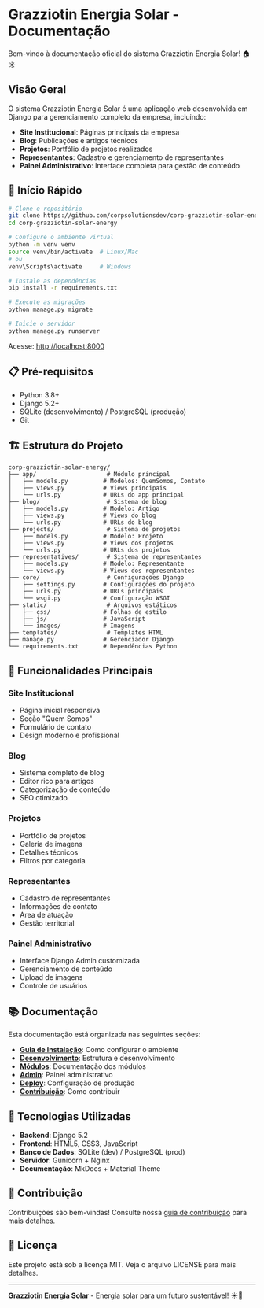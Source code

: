 # Grazziotin Energia Solar - Documentação

Bem-vindo à documentação oficial do sistema Grazziotin Energia Solar! 🏠☀️

## Visão Geral

O sistema Grazziotin Energia Solar é uma aplicação web desenvolvida em Django para gerenciamento completo da empresa, incluindo:

- **Site Institucional**: Páginas principais da empresa
- **Blog**: Publicações e artigos técnicos
- **Projetos**: Portfólio de projetos realizados
- **Representantes**: Cadastro e gerenciamento de representantes
- **Painel Administrativo**: Interface completa para gestão de conteúdo

## 🚀 Início Rápido

```bash
# Clone o repositório
git clone https://github.com/corpsolutionsdev/corp-grazziotin-solar-energy.git
cd corp-grazziotin-solar-energy

# Configure o ambiente virtual
python -m venv venv
source venv/bin/activate  # Linux/Mac
# ou
venv\Scripts\activate     # Windows

# Instale as dependências
pip install -r requirements.txt

# Execute as migrações
python manage.py migrate

# Inicie o servidor
python manage.py runserver
```

Acesse: [http://localhost:8000](http://localhost:8000)

## 📋 Pré-requisitos

- Python 3.8+
- Django 5.2+
- SQLite (desenvolvimento) / PostgreSQL (produção)
- Git

## 🏗️ Estrutura do Projeto

```
corp-grazziotin-solar-energy/
├── app/                    # Módulo principal
│   ├── models.py          # Modelos: QuemSomos, Contato
│   ├── views.py           # Views principais
│   └── urls.py            # URLs do app principal
├── blog/                   # Sistema de blog
│   ├── models.py          # Modelo: Artigo
│   ├── views.py           # Views do blog
│   └── urls.py            # URLs do blog
├── projects/               # Sistema de projetos
│   ├── models.py          # Modelo: Projeto
│   ├── views.py           # Views dos projetos
│   └── urls.py            # URLs dos projetos
├── representatives/        # Sistema de representantes
│   ├── models.py          # Modelo: Representante
│   └── views.py           # Views dos representantes
├── core/                   # Configurações Django
│   ├── settings.py        # Configurações do projeto
│   ├── urls.py            # URLs principais
│   └── wsgi.py            # Configuração WSGI
├── static/                 # Arquivos estáticos
│   ├── css/               # Folhas de estilo
│   ├── js/                # JavaScript
│   └── images/            # Imagens
├── templates/              # Templates HTML
├── manage.py              # Gerenciador Django
└── requirements.txt       # Dependências Python
```

## 🔧 Funcionalidades Principais

### Site Institucional
- Página inicial responsiva
- Seção "Quem Somos"
- Formulário de contato
- Design moderno e profissional

### Blog
- Sistema completo de blog
- Editor rico para artigos
- Categorização de conteúdo
- SEO otimizado

### Projetos
- Portfólio de projetos
- Galeria de imagens
- Detalhes técnicos
- Filtros por categoria

### Representantes
- Cadastro de representantes
- Informações de contato
- Área de atuação
- Gestão territorial

### Painel Administrativo
- Interface Django Admin customizada
- Gerenciamento de conteúdo
- Upload de imagens
- Controle de usuários

## 📚 Documentação

Esta documentação está organizada nas seguintes seções:

- **[Guia de Instalação](installation/installation.md)**: Como configurar o ambiente
- **[Desenvolvimento](development/project-structure.md)**: Estrutura e desenvolvimento
- **[Módulos](modules/app.md)**: Documentação dos módulos
- **[Admin](admin/dashboard.md)**: Painel administrativo
- **[Deploy](deploy/production.md)**: Configuração de produção
- **[Contribuição](contributing/contributing.md)**: Como contribuir

## 🎨 Tecnologias Utilizadas

- **Backend**: Django 5.2
- **Frontend**: HTML5, CSS3, JavaScript
- **Banco de Dados**: SQLite (dev) / PostgreSQL (prod)
- **Servidor**: Gunicorn + Nginx
- **Documentação**: MkDocs + Material Theme

## 🤝 Contribuição

Contribuições são bem-vindas! Consulte nossa [guia de contribuição](contributing/contributing.md) para mais detalhes.

## 📄 Licença

Este projeto está sob a licença MIT. Veja o arquivo LICENSE para mais detalhes.

---

**Grazziotin Energia Solar** - Energia solar para um futuro sustentável! ☀️🌱
